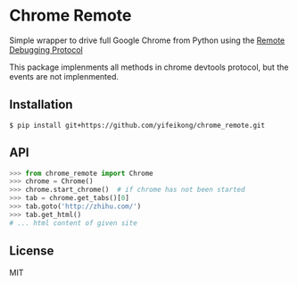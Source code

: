 # Chrome Remote

Simple wrapper to drive full Google Chrome from Python using the [Remote Debugging Protocol](https://chromedevtools.github.io/devtools-protocol)

This package implenments all methods in chrome devtools protocol, but the events are not implenmented.

## Installation

    $ pip install git+https://github.com/yifeikong/chrome_remote.git

## API

```python
>>> from chrome_remote import Chrome
>>> chrome = Chrome()
>>> chrome.start_chrome()  # if chrome has not been started
>>> tab = chrome.get_tabs()[0]
>>> tab.goto('http://zhihu.com/')
>>> tab.get_html()
# ... html content of given site
```

## License

MIT
